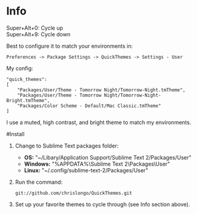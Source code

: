 # Info

Super+Alt+0: Cycle up  
Super+Alt+9: Cycle down

Best to configure it to match your environments in:

`Preferences -> Package Settings -> QuickThemes -> Settings - User`

My config:

    "quick_themes":
    [
        "Packages/User/Theme - Tomorrow Night/Tomorrow-Night.tmTheme",
        "Packages/User/Theme - Tomorrow Night/Tomorrow-Night-Bright.tmTheme",
        "Packages/Color Scheme - Default/Mac Classic.tmTheme"
    ]

I use a muted, high contrast, and bright theme to match my environments.

#Install 

1. Change to Sublime Text packages folder:  

    * **OS:** "~/Libary/Application Support/Sublime Text 2/Packages/User"
    * **Windows:** "%APPDATA%\Sublime Text 2\Packages\User"
    * **Linux:** "~/.config/sublime-text-2/Packages/User"

2. Run the command:

    `git://github.com/chrislongo/QuickThemes.git`

3. Set up your favorite themes to cycle through (see Info section above).
